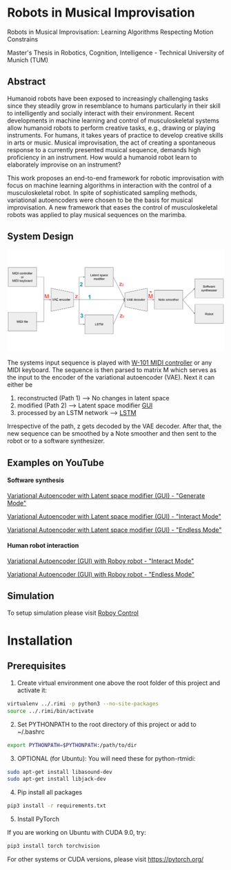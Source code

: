 # Robots in Musical Improvisation
Robots in Musical Improvisation: Learning Algorithms Respecting Motion Constrains <br>

Master's Thesis in Robotics, Cognition, Intelligence - Technical University of Munich (TUM)

## Abstract
Humanoid robots have been exposed to increasingly challenging tasks since they steadily grow in resemblance to humans particularly in their skill to intelligently and socially interact with their environment. Recent developments in machine learning and control of musculoskeletal systems allow humanoid robots to perform creative tasks, e.g., drawing
or playing instruments. For humans, it takes years of practice to develop creative skills in arts or music. Musical improvisation, the act of creating a spontaneous response to a currently presented musical sequence, demands high proficiency in an instrument. How would a humanoid robot learn to elaborately improvise on an instrument?


This work proposes an end-to-end framework for robotic improvisation with focus on machine learning algorithms in interaction with the control of a musculoskeletal robot. In spite of sophisticated sampling methods, variational autoencoders were chosen to be the basis for musical improvisation. A new framework that eases the control of musculoskeletal robots was applied to play musical sequences on the marimba.

## System Design
![System Design](utils/imgs/system_design_new.png)

The systems input sequence is played with [W-101 MIDI controller](https://github.com/Roboy/tss18-robotsinmusicalimprovisation/tree/master/midi_controller) or any MIDI keyboard. The sequence is then parsed to matrix M which serves as the input to the encoder of the variational autoencoder (VAE).
Next it can either be
1. reconstructed (Path 1) --> No changes in latent space
2. modified (Path 2) --> Latent space modifier [GUI](https://github.com/Roboy/tss18-robotsinmusicalimprovisation/tree/master/software_gui)
3. processed by an LSTM network --> [LSTM](https://github.com/Roboy/tss18-robotsinmusicalimprovisation/tree/master/LSTM)

Irrespective of the path, z gets decoded by the VAE decoder. After that, the new sequence can be smoothed by a Note smoother and then sent to the robot or to a software synthesizer.


## Examples on YouTube
#### Software synthesis
[Variational Autoencoder with Latent space modifier (GUI) - "Generate Mode"](https://youtu.be/teKCWBg3_KY)

[Variational Autoencoder with Latent space modifier (GUI) - "Interact Mode"](https://youtu.be/Umlmhky1DVg)

[Variational Autoencoder with Latent space modifier (GUI) - "Endless Mode"](https://youtu.be/gBg1Qecc4QY)

#### Human robot interaction
[Variational Autoencoder (GUI) with Roboy robot - "Interact Mode"](https://youtu.be/qSQtkbWPEY0)

[Variational Autoencoder (GUI) with Roboy robot - "Endless Mode"](https://youtu.be/_TltfiEmHZI)

## Simulation
To setup simulation please visit [Roboy Control](https://github.com/Roboy/roboy_control/tree/xyl_simulation/src/xylophone_plugin)

# Installation
## Prerequisites
1. Create virtual environment one above the root folder of this project and activate it:
```bash
virtualenv ../.rimi -p python3 --no-site-packages
source ../.rimi/bin/activate
```
2. Set PYTHONPATH to the root directory of this project or add to ~/.bashrc
```bash
export PYTHONPATH=$PYTHONPATH:/path/to/dir
```
3. OPTIONAL (for Ubuntu): You will need these for python-rtmidi:
```bash
sudo apt-get install libasound-dev
sudo apt-get install libjack-dev
```

4. Pip install all packages
```bash
pip3 install -r requirements.txt
```
5. Install PyTorch

If you are working on Ubuntu with CUDA 9.0, try:
```bash
pip3 install torch torchvision
```
For other systems or CUDA versions, please visit https://pytorch.org/
